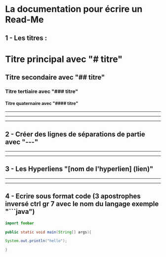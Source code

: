 # La documentation pour écrire un Read-Me

##  1 - Les titres : 

# Titre principal avec "# titre"
## Titre secondaire avec "## titre"
### Titre tertiaire avec "### titre"
#### Titre quaternaire avec "#### titre"

---
---
---

## 2 - Créer des lignes de séparations de partie avec "---"
---
---

## 3 - Les Hyperliens "[nom de l'hyperlien] (lien)"
---
---

## 4 - Ecrire sous format code (3 apostrophes inversé ctrl gr 7 avec le nom du langage exemple "```java")

```java
import foobar

public static void main(String[] args){

System.out.println("hello");

}
